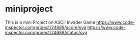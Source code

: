 # miniproject
This is a mini Project on ASCII Invader Game
https://www.code-inspector.com/project/24688/score/svg
https://www.code-inspector.com/project/24688/status/svg
